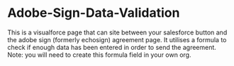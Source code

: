 # Adobe-Sign-Data-Validation

This is a visualforce page that can site between your salesforce button and the adobe sign (formerly echosign) agreement page.
It utilises a formula to check if enough data has been entered in order to send the agreement. Note: you will need to create this formula field in your own org.
